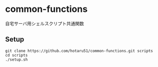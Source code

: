 # common-functions

自宅サーバ用シェルスクリプト共通関数

## Setup

```
git clone https://github.com/hotaru51/common-functions.git scripts
cd scripts
./setup.sh
```
